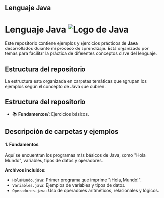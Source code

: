 ## Lenguaje Java
# Lenguaje Java ![Logo de Java](https://www.flaticon.es/icono-gratis/java_226777)

Este repositorio contiene ejemplos y ejercicios prácticos de **Java** desarrollados durante mi proceso de aprendizaje. 
Está organizado por temas para facilitar la práctica de diferentes conceptos clave del lenguaje.

## Estructura del repositorio

La estructura está organizada en carpetas temáticas que agrupan los ejemplos según el concepto de Java que cubren.

## Estructura del repositorio

- 📚 **Fundamentos/**: Ejercicios básicos.

## Descripción de carpetas y ejemplos

#### 1. **Fundamentos**
Aquí se encuentran los programas más básicos de Java, como "Hola Mundo", variables, tipos de datos y operadores.

**Archivos incluidos:**
- `HolaMundo.java`: Primer programa que imprime "¡Hola, Mundo!".
- `Variables.java`: Ejemplos de variables y tipos de datos.
- `Operadores.java`: Uso de operadores aritméticos, relacionales y lógicos.